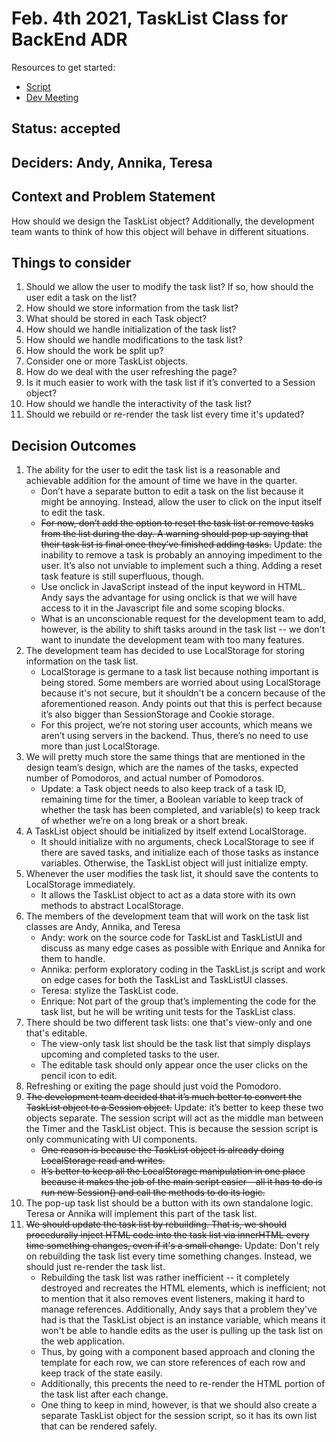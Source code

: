 # Feb. 4th 2021, TaskList Class for BackEnd ADR

Resources to get started:

- [Script](https://github.com/DonaldWolfson/cse110-w21-group29/blob/main/source/js/TaskListUI.js)
- [Dev Meeting](https://github.com/DonaldWolfson/cse110-w21-group29/blob/main/admin/meetings/020421-dev.md)

## Status: accepted

## Deciders: Andy, Annika, Teresa

## Context and Problem Statement

How should we design the TaskList object? Additionally, the development team wants to think of how this object will behave in different situations.

## Things to consider

1.	Should we allow the user to modify the task list? If so, how should the user edit a task on the list?
2.	How should we store information from the task list?
3.	What should be stored in each Task object?
4.	How should we handle initialization of the task list?
5.	How should we handle modifications to the task list?
6.	How should the work be split up?
7.	Consider one or more TaskList objects.
8.	How do we deal with the user refreshing the page?
9.	Is it much easier to work with the task list if it’s converted to a Session object?
10.	How should we handle the interactivity of the task list?
11.	Should we rebuild or re-render the task list every time it's updated?

## Decision Outcomes

1.	The ability for the user to edit the task list is a reasonable and achievable addition for the amount of time we have in the quarter.
    - Don’t have a separate button to edit a task on the list because it might be annoying. Instead, allow the user to click on the input itself to edit the task.
    - ~~For now, don’t add the option to reset the task list or remove tasks from the list during the day. A warning should pop up saying that their task list is final once they’ve finished adding tasks.~~ Update: the inability to remove a task is probably an annoying impediment to the user. It’s also not unviable to implement such a thing. Adding a reset task feature is still superfluous, though.
    - Use onclick in JavaScript instead of the input keyword in HTML. Andy says the advantage for using onclick is that we will have access to it in the Javascript file and some scoping blocks.
    - What is an unconscionable request for the development team to add, however, is the ability to shift tasks around in the task list -- we don't want to inundate the development team with too many features.
2. The development team has decided to use LocalStorage for storing information on the task list.
    - LocalStorage is germane to a task list because nothing important is being stored. Some members are worried about using LocalStorage because it's not secure, but it shouldn't be a concern because of the aforementioned reason. Andy points out that this is perfect because it’s also bigger than SessionStorage and Cookie storage. 
    - For this project, we’re not storing user accounts, which means we aren’t using servers in the backend. Thus, there’s no need to use more than just LocalStorage.
3. We will pretty much store the same things that are mentioned in the design team’s design, which are the names of the tasks, expected number of Pomodoros, and actual number of Pomodoros.
    - Update: a Task object needs to also keep track of a task ID, remaining time for the timer, a Boolean variable to keep track of whether the task has been completed, and variable(s) to keep track of whether we’re on a long break or a short break. 
4. A TaskList object should be initialized by itself extend LocalStorage.
    - It should initialize with no arguments, check LocalStorage to see if there are saved tasks, and initialize each of those tasks as instance variables. Otherwise, the TaskList object will just initialize empty.
5. Whenever the user modifies the task list, it should save the contents to LocalStorage immediately.
    - It allows the TaskList object to act as a data store with its own methods to abstract LocalStorage.
6. The members of the development team that will work on the task list classes are Andy, Annika, and Teresa
    - Andy: work on the source code for TaskList and TaskListUI and discuss as many edge cases as possible with Enrique and Annika for them to handle.
    - Annika: perform exploratory coding in the TaskList.js script and work on edge cases for both the TaskList and TaskListUI classes.
    - Teresa: stylize the TaskList code.
    - Enrique: Not part of the group that’s implementing the code for the task list, but he will be writing unit tests for the TaskList class.
7. There should be two different task lists: one that's view-only and one that's editable.
    - The view-only task list should be the task list that simply displays upcoming and completed tasks to the user.
    - The editable task should only appear once the user clicks on the pencil icon to edit.
8. Refreshing or exiting the page should just void the Pomodoro.
9. ~~The development team decided that it’s much better to convert the TaskList object to a Session object.~~ Update: it’s better to keep these two objects separate. The session script will act as the middle man between the Timer and the TaskList object. This is because the session script is only communicating with UI components.
    - ~~One reason is because the TaskList object is already doing LocalStorage read and writes.~~
    - ~~It’s better to keep all the LocalStorage manipulation in one place because it makes the job of the main script easier – all it has to do is run new Session() and call the methods to do its logic.~~
10. The pop-up task list should be a button with its own standalone logic. Teresa or Annika will implement this part of the task list.
11. ~~We should update the task list by rebuilding. That is, we should procedurally inject HTML code into the task list via innerHTML every time something changes, even if it's a small change.~~ Update: Don't rely on rebuilding the task list every time something changes. Instead, we should just re-render the task list.
    - Rebuilding the task list was rather inefficient -- it completely destroyed and recreates the HTML elements, which is inefficient; not to mention that it also removes event listeners, making it hard to manage references. Additionally, Andy says that a problem they've had is that the TaskList object is an instance variable, which means it won't be able to handle edits as the user is pulling up the task list on the web application.
    - Thus, by going with a component based approach and cloning the template for each row, we can store references of each row and keep track of the state easily.
    - Additionally, this precents the need to re-render the HTML portion of the task list after each change.
    - One thing to keep in mind, however, is that we should also create a separate TaskList object for the session script, so it has its own list that can be rendered safely.
